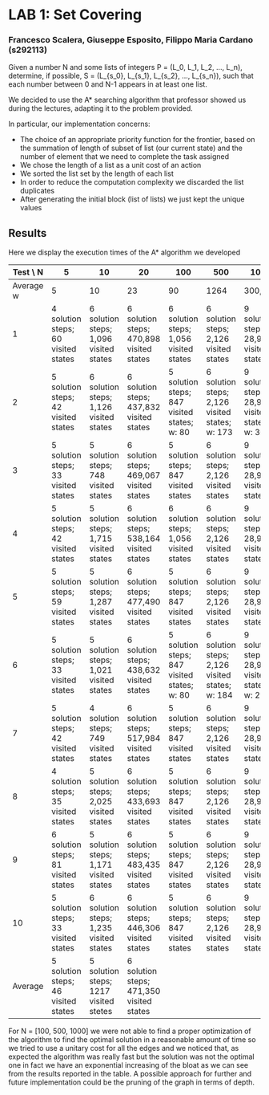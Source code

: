 # LAB 1: Set Covering
### Francesco Scalera, Giuseppe Esposito, Filippo Maria Cardano (s292113)

Given a number N and some lists of integers P = (L_0, L_1, L_2, ..., L_n),
determine, if possible, S = (L_{s_0}, L_{s_1}, L_{s_2}, ..., L_{s_n}),
such that each number between 0 and N-1 appears in at least one list.

We decided to use the A* searching algorithm that professor showed us during the lectures,
adapting it to the problem provided.

In particular, our implementation concerns:
 - The choice of an appropriate priority function for the frontier,
   based on the summation of length of subset of list (our current state) and the number of element that we need to complete the task assigned
 - We chose the length of a list as a unit cost of an action
 - We sorted the list set by the length of each list
 - In order to reduce the computation complexity we discarded the list duplicates
 - After generating the initial block (list of lists) we just kept the unique values 

## Results

Here we display the execution times of the A* algorithm we developed

| **Test \ N** | **5** | **10** | **20** | **100**           | **500**           | **1000**          |
|-------------------|-------|--------|--------|-------------------|-------------------|-------------------|
|  Average w                 | 5     | 10     | 23     | 90 | 1264 | 300,470 |
| 1                 | 4 solution steps; 60 visited states   | 6 solution steps; 1,096 visited states   | 6 solution steps; 470,898 visited states   |6 solution steps; 1,056 visited states|6 solution steps; 2,126 visited states| 9 solution steps; 28,925 visited states| 
| 2                 | 5 solution steps; 42 visited states   | 6 solution steps; 1,126 visited states    | 6 solution steps; 437,832 visited states   |5 solution steps; 847 visited states; w: 80|6 solution steps; 2,126 visited states; w: 173|9 solution steps; 28,925 visited states; w: 3077|
| 3                 | 5 solution steps; 33 visited states   | 5 solution steps; 748 visited states    | 6 solution steps; 469,067 visited states   |5 solution steps; 847 visited states|6 solution steps; 2,126 visited states|9 solution steps; 28,925 visited states|
| 4                 | 5 solution steps; 42 visited states   | 5 solution steps; 1,715 visited states    | 6 solution steps; 538,164 visited states   |6 solution steps; 1,056 visited states|6 solution steps; 2,126 visited states|9 solution steps; 28,925 visited states|
| 5                 | 5 solution steps; 59 visited states   | 5 solution steps; 1,287 visited states   | 6 solution steps; 477,490 visited states   |5 solution steps; 847 visited states|6 solution steps; 2,126 visited states|9 solution steps; 28,925 visited states|
| 6                 | 5 solution steps; 33 visited states   | 5 solution steps; 1,021 visited states    | 6 solution steps; 438,632 visited states   |5 solution steps; 847 visited states; w: 80|6 solution steps; 2,126 visited states; w: 184|9 solution steps; 28,925 visited states; w: 2954|
| 7                 | 5 solution steps; 42 visited states   | 4 solution steps; 749 visited states    | 6 solution steps; 517,984 visited states   |                   5 solution steps; 847 visited states|6 solution steps; 2,126 visited states| 9 solution steps; 28,925 visited states|
| 8                 | 4 solution steps; 35 visited states   | 5 solution steps; 2,025 visited states   | 6 solution steps; 433,693 visited states   |                   5 solution steps; 847 visited states|6 solution steps; 2,126 visited states|9 solution steps; 28,925 visited states|
| 9                 | 6 solution steps; 81 visited states   | 5 solution steps; 1,171 visited states    | 6 solution steps; 483,435 visited states   |                   5 solution steps; 847 visited states| 6 solution steps; 2,126 visited states|9 solution steps; 28,925 visited states|
| 10                | 5 solution steps; 33 visited states   | 6 solution steps; 1,235 visited states    | 6 solution steps; 446,306 visited states   |5 solution steps; 847 visited states| 6 solution steps; 2,126 visited states|9 solution steps; 28,925 visited states|
| Average           | 5 solution steps; 46 visited states   | 5 solution steps; 1217 visited stetes    | 6 solution steps; 471,350 visited states  |                   |                   |                   |

For N = [100, 500, 1000] we were not able to find a proper optimization of the algorithm to find the optimal solution in a reasonable amount of time so we tried to use a unitary cost for all the edges and we noticed that, as expected the algorithm was really fast but the solution was not the optimal one in fact we have an exponential increasing of the bloat as we can see from the results reported in the table. A possible approach for further and future implementation could be the pruning of the graph in terms of depth. 
